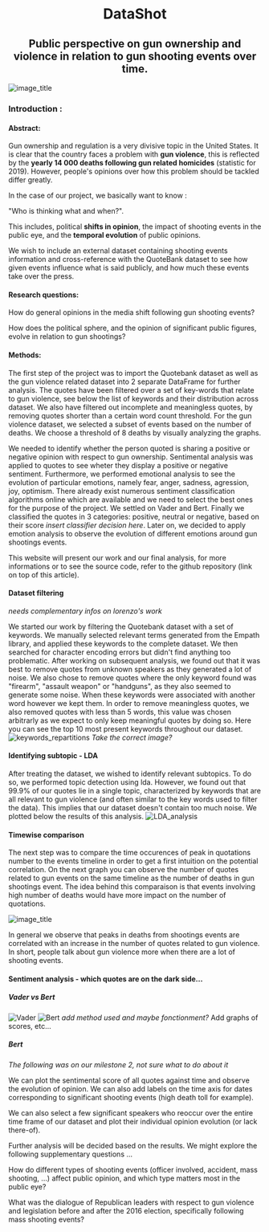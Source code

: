 
<h1 align="center"> DataShot </h1>

<h2 align="center"> Public perspective on gun ownership and violence in relation to gun shooting events over time.</h2>

![image_title](/images/title_image.png)

### Introduction :

#### Abstract:

Gun ownership and regulation is a very divisive topic in the United States. It is clear that the country faces a problem with **gun violence**, this is reflected by the **yearly 14 000 deaths following gun related homicides** (statistic for 2019). However, people's opinions over how this problem should be tackled differ greatly.

In the case of our project, we basically want to know :

&quot;Who is thinking what and when?&quot;.

This includes, political **shifts in opinion**, the impact of shooting events in the public eye, and the **temporal evolution** of public opinions.

We wish to include an external dataset containing shooting events information and cross-reference with the QuoteBank dataset to see how given events influence what is said publicly, and how much these events take over the press.

#### Research questions:

How do general opinions in the media shift following gun shooting events?

How does the political sphere, and the opinion of significant public figures, evolve in relation to gun shootings?

#### Methods:

The first step of the project was to import the Quotebank dataset as well as the gun violence related dataset into  2 separate DataFrame for further analysis. The quotes have been filtered over a set of key-words that relate to gun violence, see below the list of keywords and their distribution across dataset.  We also have filtered out incomplete and meaningless quotes, by removing quotes shorter than a certain word count threshold. For the gun violence dataset, we selected a subset of events based on the number of deaths. We choose a threshold of 8 deaths by visually analyzing the graphs.

We needed to identify whether the person quoted is sharing a positive or negative opinion with respect to gun ownership. Sentimental analysis was applied to quotes to see wheter they display a positive or negative sentiment. Furthermore, we performed emotional analysis to see the evolution of particular emotions, namely fear, anger, sadness, agression, joy, optimism. There already exist numerous sentiment classification algorithms online which are available and we need to select the best ones for the purpose of the project. We settled on Vader and Bert. Finally we classified the quotes in 3 categories: positive, neutral or negative, based on their score *insert classifier decision here*. Later on, we decided to apply emotion analysis to observe the evolution of different emotions around gun shootings events.

This website will present our work and our final analysis, for more informations or to see the source code, refer to the github repository (link on top of this article).

#### Dataset filtering
*needs complementary infos on lorenzo's work*

We started our work by filtering the Quotebank dataset with a set of keywords. We manually selected relevant terms generated from the Empath library, and applied these keywords to the complete dataset. We then searched for character encoding errors but didn't find anything too problematic. After working on subsequent analysis, we found out that it was best to remove quotes from unknown speakers as they generated a lot of noise. We also chose to remove quotes where the only keyword found was "firearm", "assault weapon" or "handguns", as they also seemed to generate some noise. When these keywords were associated with another word however we kept them. In order to remove meaningless quotes, we also removed quotes with less than 5 words, this value was chosen arbitrarly as we expect to only keep meaningful quotes by doing so. 
Here you can see the top 10 most present keywords throughout our dataset.
![keywords_repartitions](/images/keywords_graph.png)
*Take the correct image?*

#### Identifying subtopic - LDA

After treating the dataset, we wished to identify relevant subtopics. To do so, we performed topic detection using lda. However, we found out that 99.9% of our quotes lie in a single topic, characterized by keywords that are all relevant to gun violence (and often similar to the key words used to filter the data). This implies that our dataset doesn't contain too much noise. We plotted below the results of this analysis.
![LDA_analysis](/images/LDA_result.png)

#### Timewise comparison
The next step was to compare the time occurences of peak in quotations number to the events timeline in order to get a first intuition on the potential correlation. On the next graph you can observe the number of quotes related to gun events on the same timeline as the number of deaths in gun shootings event. The idea behind this comparaison is that events involving high number of deaths would have more impact on the number of quotations.

![image_title](/images/timeline_basic.png)

In general we observe that peaks in deaths from shootings events are correlated with an increase in the number of quotes related to gun violence. In short, people talk about gun violence more when there are a lot of shooting events.

#### Sentiment analysis - which quotes are on the dark side...

##### Vader vs Bert
![Vader](/images/vader.png) ![Bert](/images/bert.png)
*add method used and maybe fonctionment?* Add graphs of scores, etc...

##### Bert

*The following was on our milestone 2, not sure what to do about it*

We can plot the sentimental score of all quotes against time and observe the evolution of opinion. We can also add labels on the time axis for dates corresponding to significant shooting events (high death toll for example).

We can also select a few significant speakers who reoccur over the entire time frame of our dataset and plot their individual opinion evolution (or lack there-of).

Further analysis will be decided based on the results. We might explore the following supplementary questions …

How do different types of shooting events (officer involved, accident, mass shooting, …) affect public opinion, and which type matters most in the public eye?

What was the dialogue of Republican leaders with respect to gun violence and legislation before and after the 2016 election, specifically following mass shooting events?

